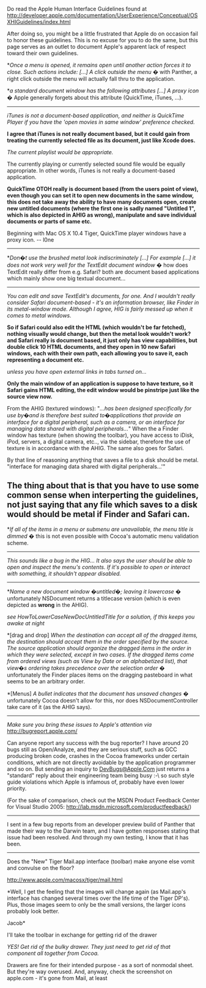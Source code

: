 Do read the Apple Human Interface Guidelines found at http://developer.apple.com/documentation/UserExperience/Conceptual/OSXHIGuidelines/index.html

After doing so, you might be a little frustrated that Apple do on occasion fail to honor these guidelines. This is no excuse for you to do the same, but this page serves as an outlet to document Apple's apparent lack of respect toward their own guidelines.

**Once a menu is opened, it remains open until another action forces it to close. Such actions include: [...] A click outside the menu* � with Panther, a right click outside the menu will actually fall thru to the application.

**a standard document window has the following attributes [...] A proxy icon* � Apple generally forgets about this attribute (QuickTime, iTunes, ...).

----

*iTunes is not a document-based application, and neither is QuickTime Player if you have the 'open movies in same window' preference checked.*

**I agree that iTunes is not really document based, but it could gain from treating the currently selected file as its document, just like Xcode does.**

*The current playlist would be appropriate.*

The currently playing or currently selected sound file would be equally appropriate. In other words, iTunes is not really a document-based application.

**QuickTime OTOH really is document based (from the users point of view), even though you can set it to open new documents in the same window, this does not take away the ability to have many documents open, create new untitled documents (where the first one is sadly named "Untitled 1", which is also depicted in AHIG as wrong), manipulate and save individual documents or parts of same etc.**

Beginning with Mac OS X 10.4 Tiger, QuickTime player windows have a proxy icon. -- l0ne

----

**Don�t use the brushed metal look indiscriminately [...] For example [...] it does not work very well for the TextEdit document window* � how does TextEdit really differ from e.g. Safari? both are document based applications which mainly show one big textual document...

----

*You can edit and save TextEdit's documents, for one. And I wouldn't really consider Safari document-based - it's an information browser, like Finder in its metal-window mode. Although I agree, HIG is fairly messed up when it comes to metal windows.*

**So if Safari could also edit the HTML (which wouldn't be far fetched), nothing visually would change, but then the metal look wouldn't work? and Safari really is document based, it just only has view capabilities, but double click 10 HTML documents, and they open in 10 new Safari windows, each with their own path, each allowing you to save it, each representing a document etc.**

*unless you have open external links in tabs turned on...*

**Only the main window of an application is suppose to have texture, so it Safari gains HTML editing, the edit window would be pinstripe just like the source view now.**

From the AHIG (textured windows): "*...has been designed specifically for  use by�and is therefore best suited to�applications that provide an interface for a  digital peripheral, such as a camera, or an interface for managing data shared with  digital peripherals...*" When the a Finder window has texture (when showing the toolbar), you have access to iDisk, iPod, servers, a digital camera, etc.., via the sidebar, therefore the use of texture is in accordance with the AHIG. The same also goes for Safari.

By that line of reasoning anything that saves a file to a disk should be metal.  "interface for managing data shared with digital peripherals...'"

The thing about that is that you have to use some common sense when interperting the guidelines, not just saying that any file which saves to a disk would should be metal if Finder and Safari can.
----

**If all of the items in a menu or submenu are unavailable, the menu title is dimmed* � this is not even possible with Cocoa's automatic menu validation scheme.

----

*This sounds like a bug in the HIG... It also says the user should be able to open and inspect the menu's contents. If it's possible to open or interact with something, it shouldn't appear disabled.*

----

**Name a new document window �untitled�; leaving it lowercase* � unfortunately NSDocument returns a titlecase version (which is even depicted as **wrong** in the AHIG).

*see HowToLowerCaseNewDocUntitledTitle for a solution, if this keeps you awake at night*

*[drag and drop] *When the destination can accept all of the dragged items, the destination should accept them in the order specified by the source. The source application should organize the dragged items in the order in which they were selected, except in two cases. If the dragged items come from ordered views (such as View by Date or an alphabetized list), that view�s ordering takes precedence over the selection order* � unfortunately the Finder places items on the dragging pasteboard in what seems to be an arbitrary order.

*[Menus] *A bullet indicates that the document has unsaved changes* � unfortunately Cocoa doesn't allow for this, nor does NSDocumentController take care of it (as the AHIG says).


----

*Make sure you bring these issues to Apple's attention via* http://bugreport.apple.com/

Can anyone report any success with the bug reporter? I have around 20 bugs still as Open/Analyze, and they are serious stuff, such as GCC producing broken code, crashes in the Cocoa frameworks under certain conditions, which are not directly avoidable by the application programmer and so on. But sending an inquiry to DevBugs@Apple.Com just returns a "standard" reply about their engineering team being busy :-\ so such style guide violations which Apple is infamous of, probably have even lower priority.

(For the sake of comparison, check out the MSDN Product Feedback Center for Visual Studio 2005: http://lab.msdn.microsoft.com/productfeedback/)

----
I sent in a few bug reports from an developer preview build of Panther that made their way to the Darwin team, and I have gotten responses stating that issue had been resolved.  And through my own testing, I know that it has been.

----

Does the "New" Tiger Mail.app interface (toolbar) make anyone else vomit and convulse on the floor?

http://www.apple.com/macosx/tiger/mail.html

*Well, I get the feeling that the images will change again (as Mail.app's interface has changed several times over the life time of the Tiger DP's). Plus, those images seem to only be the small versions, the larger icons probably look better.

Jacob*

I'll take the toolbar in exchange for getting rid of the drawer

*YES! Get rid of the bulky drawer. They just need to get rid of that component all together from Cocoa.*

Drawers are fine for their intended purpose - as a sort of nonmodal sheet. But they're way overused. And, anyway, check the screenshot on apple.com - it's gone from Mail, at least
